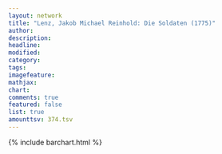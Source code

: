 ```yaml
---
layout: network
title: "Lenz, Jakob Michael Reinhold: Die Soldaten (1775)"
author:
description:
headline:
modified:
category:
tags:
imagefeature: 
mathjax: 
chart: 
comments: true
featured: false
list: true
amounttsv: 374.tsv
---
```

{% include barchart.html %}
